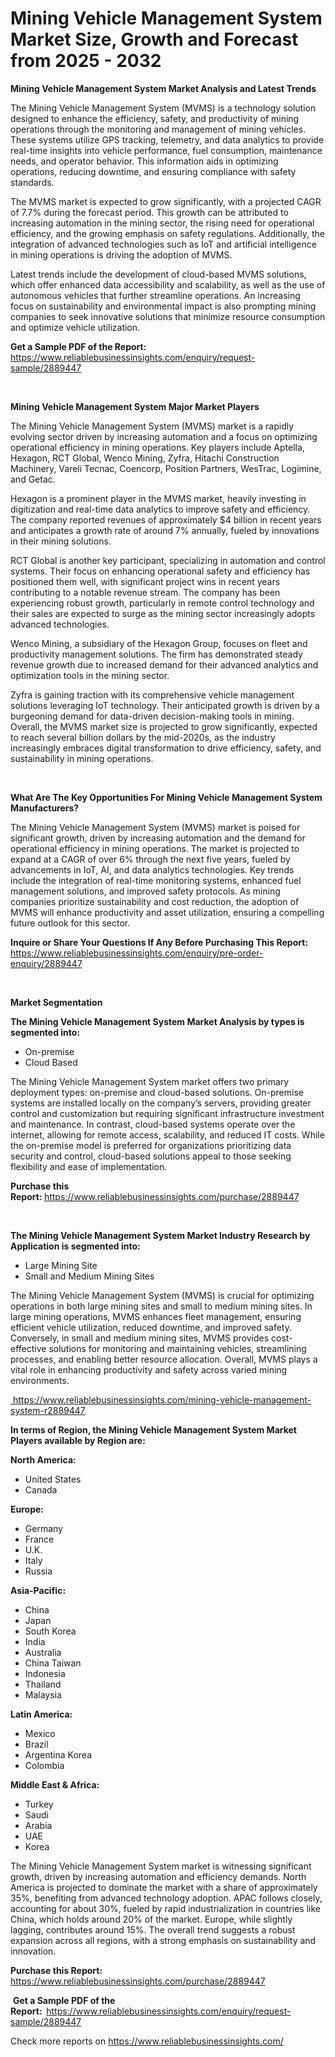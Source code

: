 <p><h1>Mining Vehicle Management System Market Size, Growth and Forecast from 2025 - 2032</h1></p><p><strong>Mining Vehicle Management System Market Analysis and Latest Trends</strong></p>
<p><p>The Mining Vehicle Management System (MVMS) is a technology solution designed to enhance the efficiency, safety, and productivity of mining operations through the monitoring and management of mining vehicles. These systems utilize GPS tracking, telemetry, and data analytics to provide real-time insights into vehicle performance, fuel consumption, maintenance needs, and operator behavior. This information aids in optimizing operations, reducing downtime, and ensuring compliance with safety standards.</p><p>The MVMS market is expected to grow significantly, with a projected CAGR of 7.7% during the forecast period. This growth can be attributed to increasing automation in the mining sector, the rising need for operational efficiency, and the growing emphasis on safety regulations. Additionally, the integration of advanced technologies such as IoT and artificial intelligence in mining operations is driving the adoption of MVMS. </p><p>Latest trends include the development of cloud-based MVMS solutions, which offer enhanced data accessibility and scalability, as well as the use of autonomous vehicles that further streamline operations. An increasing focus on sustainability and environmental impact is also prompting mining companies to seek innovative solutions that minimize resource consumption and optimize vehicle utilization.</p></p>
<p><strong>Get a Sample PDF of the Report:&nbsp;</strong> <a href="https://www.reliablebusinessinsights.com/enquiry/request-sample/2889447?utm_campaign=3256&utm_medium=2&utm_source=Github&utm_content=ia&utm_term=14032025&utm_id=mining-vehicle-management-system">https://www.reliablebusinessinsights.com/enquiry/request-sample/2889447</a></p>
<p>&nbsp;</p>
<p><strong>Mining Vehicle Management System Major Market Players</strong></p>
<p><p>The Mining Vehicle Management System (MVMS) market is a rapidly evolving sector driven by increasing automation and a focus on optimizing operational efficiency in mining operations. Key players include Aptella, Hexagon, RCT Global, Wenco Mining, Zyfra, Hitachi Construction Machinery, Vareli Tecnac, Coencorp, Position Partners, WesTrac, Logimine, and Getac.</p><p>Hexagon is a prominent player in the MVMS market, heavily investing in digitization and real-time data analytics to improve safety and efficiency. The company reported revenues of approximately $4 billion in recent years and anticipates a growth rate of around 7% annually, fueled by innovations in their mining solutions.</p><p>RCT Global is another key participant, specializing in automation and control systems. Their focus on enhancing operational safety and efficiency has positioned them well, with significant project wins in recent years contributing to a notable revenue stream. The company has been experiencing robust growth, particularly in remote control technology and their sales are expected to surge as the mining sector increasingly adopts advanced technologies.</p><p>Wenco Mining, a subsidiary of the Hexagon Group, focuses on fleet and productivity management solutions. The firm has demonstrated steady revenue growth due to increased demand for their advanced analytics and optimization tools in the mining sector.</p><p>Zyfra is gaining traction with its comprehensive vehicle management solutions leveraging IoT technology. Their anticipated growth is driven by a burgeoning demand for data-driven decision-making tools in mining. Overall, the MVMS market size is projected to grow significantly, expected to reach several billion dollars by the mid-2020s, as the industry increasingly embraces digital transformation to drive efficiency, safety, and sustainability in mining operations.</p></p>
<p>&nbsp;</p>
<p><strong>What Are The Key Opportunities For Mining Vehicle Management System Manufacturers?</strong></p>
<p><p>The Mining Vehicle Management System (MVMS) market is poised for significant growth, driven by increasing automation and the demand for operational efficiency in mining operations. The market is projected to expand at a CAGR of over 6% through the next five years, fueled by advancements in IoT, AI, and data analytics technologies. Key trends include the integration of real-time monitoring systems, enhanced fuel management solutions, and improved safety protocols. As mining companies prioritize sustainability and cost reduction, the adoption of MVMS will enhance productivity and asset utilization, ensuring a compelling future outlook for this sector.</p></p>
<p><strong>Inquire or Share Your Questions If Any Before Purchasing This Report:</strong> <a href="https://www.reliablebusinessinsights.com/enquiry/pre-order-enquiry/2889447?utm_campaign=3256&utm_medium=2&utm_source=Github&utm_content=ia&utm_term=14032025&utm_id=mining-vehicle-management-system">https://www.reliablebusinessinsights.com/enquiry/pre-order-enquiry/2889447</a></p>
<p>&nbsp;</p>
<p><strong>Market Segmentation</strong></p>
<p><strong>The Mining Vehicle Management System Market Analysis by types is segmented into:</strong></p>
<p><ul><li>On-premise</li><li>Cloud Based</li></ul></p>
<p><p>The Mining Vehicle Management System market offers two primary deployment types: on-premise and cloud-based solutions. On-premise systems are installed locally on the company’s servers, providing greater control and customization but requiring significant infrastructure investment and maintenance. In contrast, cloud-based systems operate over the internet, allowing for remote access, scalability, and reduced IT costs. While the on-premise model is preferred for organizations prioritizing data security and control, cloud-based solutions appeal to those seeking flexibility and ease of implementation.</p></p>
<p><strong>Purchase this Report:&nbsp;</strong><a href="https://www.reliablebusinessinsights.com/purchase/2889447?utm_campaign=3256&utm_medium=2&utm_source=Github&utm_content=ia&utm_term=14032025&utm_id=mining-vehicle-management-system">https://www.reliablebusinessinsights.com/purchase/2889447</a></p>
<p>&nbsp;</p>
<p><strong>The Mining Vehicle Management System Market Industry Research by Application is segmented into:</strong></p>
<p><ul><li>Large Mining Site</li><li>Small and Medium Mining Sites</li></ul></p>
<p><p>The Mining Vehicle Management System (MVMS) is crucial for optimizing operations in both large mining sites and small to medium mining sites. In large mining operations, MVMS enhances fleet management, ensuring efficient vehicle utilization, reduced downtime, and improved safety. Conversely, in small and medium mining sites, MVMS provides cost-effective solutions for monitoring and maintaining vehicles, streamlining processes, and enabling better resource allocation. Overall, MVMS plays a vital role in enhancing productivity and safety across varied mining environments.</p></p>
<p><a href="https://www.reliablebusinessinsights.com/mining-vehicle-management-system-r2889447?utm_campaign=3256&utm_medium=2&utm_source=Github&utm_content=ia&utm_term=14032025&utm_id=mining-vehicle-management-system">&nbsp;https://www.reliablebusinessinsights.com/mining-vehicle-management-system-r2889447</a></p>
<p><strong>In terms of Region, the Mining Vehicle Management System Market Players available by Region are:</strong></p>
<p>
    <p> <strong> North America: </strong>
        <ul>
            <li>United States</li>
            <li>Canada</li>
        </ul>
        </p> 
    <p> <strong> Europe: </strong>
        <ul>
            <li>Germany</li>
            <li>France</li>
            <li>U.K.</li>
            <li>Italy</li>
            <li>Russia</li>
        </ul>
        </p> 
    <p> <strong> Asia-Pacific: </strong>
        <ul>
            <li>China</li>
            <li>Japan</li>
            <li>South Korea</li>
            <li>India</li>
            <li>Australia</li>
            <li>China Taiwan</li>
            <li>Indonesia</li>
            <li>Thailand</li>
            <li>Malaysia</li>
        </ul>
        </p> 
    <p> <strong> Latin America: </strong>
        <ul>
            <li>Mexico</li>
            <li>Brazil</li>
            <li>Argentina Korea</li>
            <li>Colombia</li>
        </ul>
        </p> 
    <p> <strong> Middle East & Africa: </strong>
        <ul>
            <li>Turkey</li>
            <li>Saudi</li>
            <li>Arabia</li>
            <li>UAE</li>
            <li>Korea</li>
        </ul>
    </p>
    </p>
<p><p>The Mining Vehicle Management System market is witnessing significant growth, driven by increasing automation and efficiency demands. North America is projected to dominate the market with a share of approximately 35%, benefiting from advanced technology adoption. APAC follows closely, accounting for about 30%, fueled by rapid industrialization in countries like China, which holds around 20% of the market. Europe, while slightly lagging, contributes around 15%. The overall trend suggests a robust expansion across all regions, with a strong emphasis on sustainability and innovation.</p></p>
<p><strong>Purchase this Report: </strong><a href="https://www.reliablebusinessinsights.com/purchase/2889447?utm_campaign=3256&utm_medium=2&utm_source=Github&utm_content=ia&utm_term=14032025&utm_id=mining-vehicle-management-system">https://www.reliablebusinessinsights.com/purchase/2889447</a></p>
<p>&nbsp;<strong>Get a Sample PDF of the Report:&nbsp;&nbsp;</strong><a href="https://www.reliablebusinessinsights.com/enquiry/request-sample/2889447?utm_campaign=3256&utm_medium=2&utm_source=Github&utm_content=ia&utm_term=14032025&utm_id=mining-vehicle-management-system">https://www.reliablebusinessinsights.com/enquiry/request-sample/2889447</a></p>
<p><strong></strong></p>
<p>Check more reports on <a href="https://www.reliablebusinessinsights.com/?utm_campaign=3256&utm_medium=2&utm_source=Github&utm_content=ia&utm_term=14032025&utm_id=mining-vehicle-management-system">https://www.reliablebusinessinsights.com/</a></p>